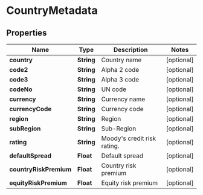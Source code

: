 # CountryMetadata

## Properties

 Name                   | Type       | Description                     | Notes      
------------------------|------------|---------------------------------|------------
 **country**            | **String** | Country name                    | [optional] 
 **code2**              | **String** | Alpha 2 code                    | [optional] 
 **code3**              | **String** | Alpha 3 code                    | [optional] 
 **codeNo**             | **String** | UN code                         | [optional] 
 **currency**           | **String** | Currency name                   | [optional] 
 **currencyCode**       | **String** | Currency code                   | [optional] 
 **region**             | **String** | Region                          | [optional] 
 **subRegion**          | **String** | Sub-Region                      | [optional] 
 **rating**             | **String** | Moody&#39;s credit risk rating. | [optional] 
 **defaultSpread**      | **Float**  | Default spread                  | [optional] 
 **countryRiskPremium** | **Float**  | Country risk premium            | [optional] 
 **equityRiskPremium**  | **Float**  | Equity risk premium             | [optional] 



